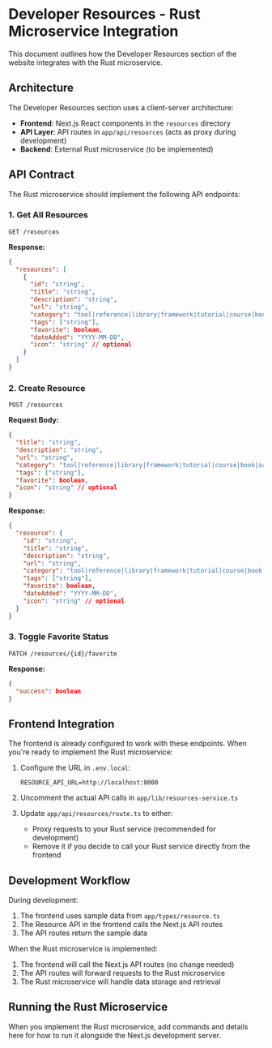 # Developer Resources - Rust Microservice Integration

This document outlines how the Developer Resources section of the website integrates with the Rust microservice.

## Architecture

The Developer Resources section uses a client-server architecture:

- **Frontend**: Next.js React components in the `resources` directory
- **API Layer**: API routes in `app/api/resources` (acts as proxy during development)
- **Backend**: External Rust microservice (to be implemented)

## API Contract

The Rust microservice should implement the following API endpoints:

### 1. Get All Resources

```
GET /resources
```

**Response:**
```json
{
  "resources": [
    {
      "id": "string",
      "title": "string",
      "description": "string",
      "url": "string",
      "category": "tool|reference|library|framework|tutorial|course|book|article|documentation|cheatsheet",
      "tags": ["string"],
      "favorite": boolean,
      "dateAdded": "YYYY-MM-DD",
      "icon": "string" // optional
    }
  ]
}
```

### 2. Create Resource

```
POST /resources
```

**Request Body:**
```json
{
  "title": "string",
  "description": "string",
  "url": "string",
  "category": "tool|reference|library|framework|tutorial|course|book|article|documentation|cheatsheet",
  "tags": ["string"],
  "favorite": boolean,
  "icon": "string" // optional
}
```

**Response:**
```json
{
  "resource": {
    "id": "string",
    "title": "string",
    "description": "string",
    "url": "string",
    "category": "tool|reference|library|framework|tutorial|course|book|article|documentation|cheatsheet",
    "tags": ["string"],
    "favorite": boolean,
    "dateAdded": "YYYY-MM-DD",
    "icon": "string" // optional
  }
}
```

### 3. Toggle Favorite Status

```
PATCH /resources/{id}/favorite
```

**Response:**
```json
{
  "success": boolean
}
```

## Frontend Integration

The frontend is already configured to work with these endpoints. When you're ready to implement the Rust microservice:

1. Configure the URL in `.env.local`:
   ```
   RESOURCE_API_URL=http://localhost:8000
   ```

2. Uncomment the actual API calls in `app/lib/resources-service.ts`

3. Update `app/api/resources/route.ts` to either:
   - Proxy requests to your Rust service (recommended for development)
   - Remove it if you decide to call your Rust service directly from the frontend

## Development Workflow

During development:
1. The frontend uses sample data from `app/types/resource.ts`
2. The Resource API in the frontend calls the Next.js API routes
3. The API routes return the sample data

When the Rust microservice is implemented:
1. The frontend will call the Next.js API routes (no change needed)
2. The API routes will forward requests to the Rust microservice
3. The Rust microservice will handle data storage and retrieval

## Running the Rust Microservice

When you implement the Rust microservice, add commands and details here for how to run it alongside the Next.js development server.
